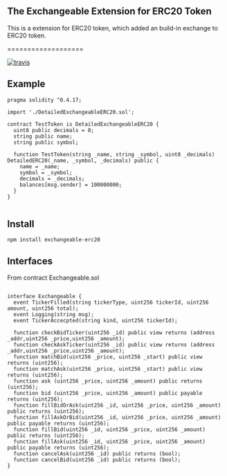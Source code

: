 ## The Exchangeable Extension for ERC20 Token

This is a extension for ERC20 token, which added an build-in exchange to ERC20 token.

===================

[![travis](https://travis-ci.org/RyanKung/exchangeableERC20.svg?branch=master)](https://travis-ci.org/RyanKung/exchangeableERC20)



## Example

```solidity
pragma solidity ^0.4.17;

import './DetailedExchangeableERC20.sol';

contract TestToken is DetailedExchangeableERC20 {
  uint8 public decimals = 8;
  string public name;
  string public symbol;

  function TestToken(string _name, string _symbol, uint8 _decimals) DetailedERC20(_name, _symbol, _decimals) public {
    name = _name;
    symbol = _symbol;
    decimals = _decimals;
    balances[msg.sender] = 100000000;
  }
}


```

## Install

```
npm install exchangeable-erc20
```

## Interfaces

From contract Exchangeable.sol

```solidity

interface Exchangeable {
  event TickerFilled(string tickerType, uint256 tickerId, uint256 amount, uint256 total);
  event Logging(string msg);
  event TickerAccecpted(string kind, uint256 tickerId);

  function checkBidTicker(uint256 _id) public view returns (address _addr,uint256 _price,uint256 _amount);
  function checkAskTicker(uint256 _id) public view returns (address _addr,uint256 _price,uint256 _amount);
  function matchBid(uint256 _price, uint256 _start) public view returns (uint256);
  function matchAsk(uint256 _price, uint256 _start) public view returns (uint256);
  function ask (uint256 _price, uint256 _amount) public returns (uint256);
  function bid (uint256 _price, uint256 _amount) public payable returns (uint256);
  function fillBidOrAsk(uint256 _id, uint256 _price, uint256 _amount) public returns (uint256);
  function fillAskOrBid(uint256 _id, uint256 _price, uint256 _amount) public payable returns (uint256);
  function fillBid(uint256 _id, uint256 _price, uint256 _amount) public returns (uint256);
  function fillAsk(uint256 _id, uint256 _price, uint256 _amount) public payable returns (uint256);
  function cancelAsk(uint256 _id) public returns (bool);
  function cancelBid(uint256 _id) public returns (bool);
}

```
